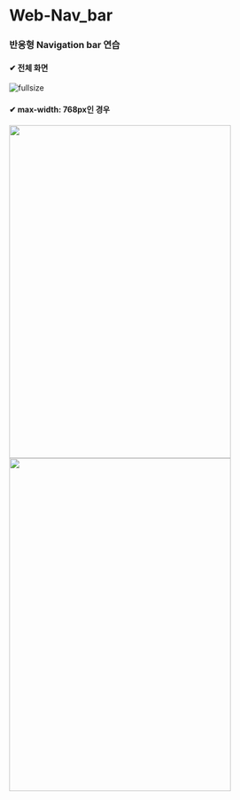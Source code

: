 # Web-Nav_bar
### 반응형 Navigation bar 연습

#### ✔ 전체 화면
![fullsize](https://user-images.githubusercontent.com/68770864/173415477-1f431098-7d32-4eea-8a70-758ae997dddd.PNG)

#### ✔ max-width: 768px인 경우
<p align="left">
    <img src="https://user-images.githubusercontent.com/68770864/173413597-5403936c-b5a1-42fa-82d0-4668b3cc60d6.PNG" width="400" height="600"/>
    <img src="https://user-images.githubusercontent.com/68770864/173413611-4eb924f1-ecbf-41f0-be39-5afe5ced3fc3.png" width="400" height="600"/>
</p>
